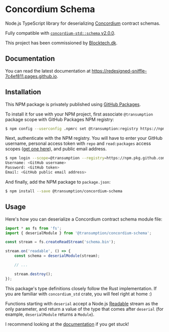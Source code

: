 # Concordium Schema

Node.js TypeScript library for deserializing [Concordium](https://github.com/Concordium) contract schemas.

Fully compatible with [`concordium-std::schema` v2.0.0](https://docs.rs/concordium-std/2.0.0/concordium_std/schema/index.html).

This project has been commissioned by [Blocktech.dk](https://www.blocktech.dk).

## Documentation

You can read the latest documentation at <https://redesigned-sniffle-7c4ef811.pages.github.io>.

## Installation

This NPM package is privately published using [GitHub Packages](https://github.com/features/packages).

To install it for use with your NPM project, first associate `@transumption`
package scope with GitHub Packages NPM registry:

```sh
$ npm config --userconfig .npmrc set @transumption:registry https://npm.pkg.github.com
```

Next, authenticate with the NPM registry. You will have to enter your GitHub
username, personal access token with `repo` and `read:packages` access scopes
([get one here](https://github.com/settings/tokens)), and public email address.

```sh
$ npm login --scope=@transumption --registry=https://npm.pkg.github.com
Username: <GitHub username>
Password: <GitHub token>
Email: <GitHub public email address>
```

And finally, add the NPM package to `package.json`:

```sh
$ npm install --save @transumption/concordium-schema
```

## Usage

Here's how you can deserialize a Concordium contract schema module file:

```ts
import * as fs from 'fs';
import { deserialModule } from '@transumption/concordium-schema';

const stream = fs.createReadStream('schema.bin');

stream.on('readable', () => {
    const schema = deserialModule(stream);

    // ...

    stream.destroy();
});
```

This package's type definitions closely follow the Rust implementation.
If you are familiar with `concordium_std` crate, you will feel right at home :)

Functions starting with `deserial` accept a Node.js [Readable][] stream as the
only parameter, and return a value of the type that comes after `deserial`
(for example, `deserialModule` returns a `Module`).

I recommend looking at the [documentation](#documentation) if you get stuck!

[Readable]: https://nodejs.org/api/stream.html#class-streamreadable
